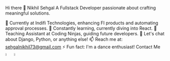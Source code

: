 Hi there 👋
Nikhil Sehgal
A Fullstack Developer passionate about crafting meaningful solutions.

🔭 Currently at Indifi Technologies, enhancing FI products and automating approval processes.
🌱 Constantly learning, currently diving into React.
👯 Teaching Assistant at Coding Ninjas, guiding future developers.
💬 Let's chat about Django, Python, or anything else!
📫 Reach me at: sehgalnikhil73@gmail.com
⚡ Fun fact: I'm a dance enthusiast!
Contact Me
<img src="https://img.icons8.com/color/48/000000/linkedin.png" width="4.5%"/> <img src="https://img.icons8.com/fluent/48/000000/instagram-new.png" width="4.5%"/>
